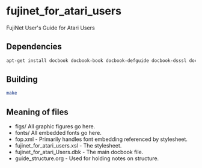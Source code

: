 # fujinet_for_atari_users

FujiNet User's Guide for Atari Users

## Dependencies

``` sh
apt-get install docbook docbook-book docbook-defguide docbook-dsssl docbook-utils docbook-xml docbook-xsl docbook-xsl-doc-html docbook-xsl-doc-pdf docbook-xsl-doc-text docbook-xsl-nons docbook-xsl-ns fop xsltproc
```

## Building

``` sh
make
```

## Meaning of files

* figs/ All graphic figures go here.
* fonts/ All embedded fonts go here.
* fop.xml - Primarily handles font embedding referenced by stylesheet.
* fujinet_for_atari_users.xsl - The stylesheet.
* fujinet_for_atari_Users.dbk - The main docbook file.
* guide_structure.org - Used for holding notes on structure.
